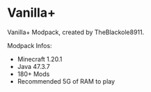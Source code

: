 # Vanilla+
Vanilla+ Modpack, created by TheBlackole8911.

Modpack Infos:
* Minecraft 1.20.1
* Java 47.3.7
* 180+ Mods
* Recommended 5G of RAM to play
